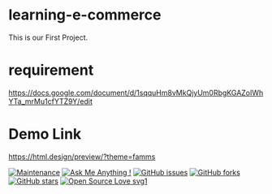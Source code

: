 # learning-e-commerce
This is our First Project.


# requirement

https://docs.google.com/document/d/1sqquHm8vMkQjyUm0RbgKGAZoIWhYTa_mrMu1cfYTZ9Y/edit


# Demo Link 

https://html.design/preview/?theme=famms


[![Maintenance](https://img.shields.io/badge/Maintained%3F-no-red.svg)](https://github.com/sujith-jeewantha/learning-e-commerce/graphs/commit-activity) [![Ask Me Anything !](https://img.shields.io/badge/Ask%20me-anything-1abc9c.svg)](https://github.com/naveensanjula975) [![GitHub issues](https://img.shields.io/github/issues/sagnik20/Python-Bot-for-Whatsapp-AutoReply-for-New-Year-Wishes)](https://github.com/sujith-jeewantha/learning-e-commerce/issues)
[![GitHub forks](https://img.shields.io/github/forks/sagnik20/Python-Bot-for-Whatsapp-AutoReply-for-New-Year-Wishes?style=social)](https://github.com/sujith-jeewantha/learning-e-commerce/network) [![GitHub stars](https://img.shields.io/github/stars/sagnik20/Python-Bot-for-Whatsapp-AutoReply-for-New-Year-Wishes?style=social)](https://github.com/sujith-jeewantha/learning-e-commerce/stargazers) [![Open Source Love svg1](https://badges.frapsoft.com/os/v1/open-source.svg?v=103)](https://github.com/sujith-jeewantha/open-source-badges/)
